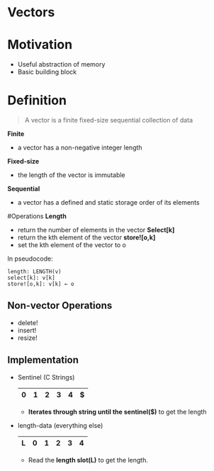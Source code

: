 # Vectors

# Motivation
- Useful abstraction of memory
- Basic building block

# Definition
> A vector is a finite fixed-size sequential collection of data

**Finite**
- a vector has a non-negative integer length

**Fixed-size**
- the length of the vector is immutable

**Sequential**
- a vector has a defined and static storage order of its elements

#Operations
**Length**
- return the number of elements in the vector
**Select[k]**
- return the kth element of the vector
**store![o,k]**
- set the kth element of the vector to o

In pseudocode:
```
length: LENGTH(v)
select[k]: v[k]
store![o,k]: v[k] ← o
```

## Non-vector Operations
- delete!
- insert!
- resize!

## Implementation

*	Sentinel (C Strings)

	| 0 |1 |2 |3 |4| $ |
	|---|---|---|---|---|---|

	*	**Iterates through string until the sentinel($)** to get the length

* 	length-data (everything else)

	|L| 0 |1 |2 |3 |4|
	|---|---|---|---|---|---|

	*	Read the **length slot(L)** to get the length.
